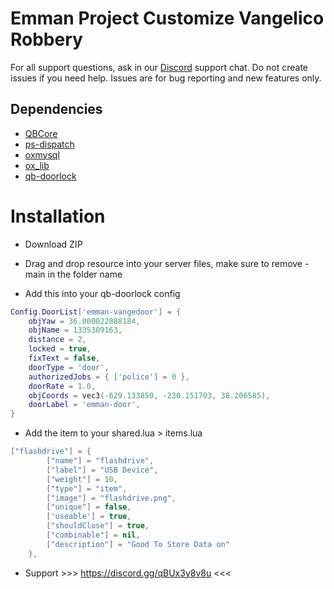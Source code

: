 # Emman Project Customize Vangelico Robbery

For all support questions, ask in our [Discord](https://discord.gg/qBUx3y8v8u) support chat. Do not create issues if you need help. Issues are for bug reporting and new features only.

## Dependencies

- [QBCore](https://github.com/qbcore-framework/qb-core)
- [ps-dispatch](https://github.com/Project-Sloth/ps-dispatch)
- [oxmysql](https://github.com/overextended/oxmysql)
- [ox_lib](https://github.com/overextended/ox_lib)
- [qb-doorlock](https://github.com/qbcore-framework/qb-doorlock)

# Installation
* Download ZIP
* Drag and drop resource into your server files, make sure to remove -main in the folder name

* Add this into your qb-doorlock config
```lua
Config.DoorList['emman-vangedoor'] = {
    objYaw = 36.000022888184,
    objName = 1335309163,
    distance = 2,
    locked = true,
    fixText = false,
    doorType = 'door',
    authorizedJobs = { ['police'] = 0 },
    doorRate = 1.0,
    objCoords = vec3(-629.133850, -230.151703, 38.206585),
    doorLabel = 'emman-door',
}
```
* Add the item to your shared.lua > items.lua 
```lua
["flashdrive"] = {
        ["name"] = "flashdrive",
        ["label"] = "USB Device",
        ["weight"] = 10,
        ["type"] = "item",
        ["image"] = "flashdrive.png",
        ["unique"] = false,
        ['useable'] = true,
        ["shouldClose"] = true,
        ["combinable"] = nil,
        ["description"] = "Good To Store Data on"
    },
```

* Support >>> https://discord.gg/qBUx3y8v8u <<<
